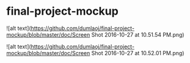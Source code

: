 # final-project-mockup
![alt text](https://github.com/dumlaoj/final-project-mockup/blob/master/doc/Screen Shot 2016-10-27 at 10.51.54 PM.png)

![alt text](https://github.com/dumlaoj/final-project-mockup/blob/master/doc/Screen Shot 2016-10-27 at 10.52.01 PM.png)

